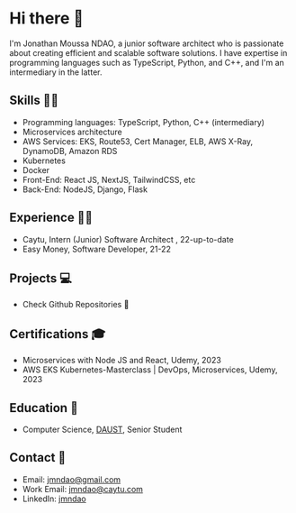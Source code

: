 # Hi there 👋

I'm Jonathan Moussa NDAO, a junior software architect who is passionate about creating efficient and scalable software solutions. I have expertise in programming languages such as TypeScript, Python, and C++, and I'm an intermediary in the latter.

## Skills ✍🏾

- Programming languages: TypeScript, Python, C++ (intermediary)
- Microservices architecture
- AWS Services: EKS, Route53, Cert Manager, ELB, AWS X-Ray, DynamoDB, Amazon RDS
- Kubernetes
- Docker
- Front-End: React JS, NextJS, TailwindCSS, etc
- Back-End: NodeJS, Django, Flask

## Experience 👴🏾

- Caytu, Intern (Junior) Software Architect , 22-up-to-date 
- Easy Money, Software Developer, 21-22

## Projects 💻

- Check Github Repositories 🙂
  
## Certifications 🎓

- Microservices with Node JS and React, Udemy, 2023
- AWS EKS Kubernetes-Masterclass | DevOps, Microservices, Udemy, 2023

## Education 📖

- Computer Science, [DAUST](www.daust.org), Senior Student

## Contact 📧

- Email: jmndao@gmail.com
- Work Email: jmndao@caytu.com
- LinkedIn: [jmndao](https://www.linkedin.com/in/jmndao/)
